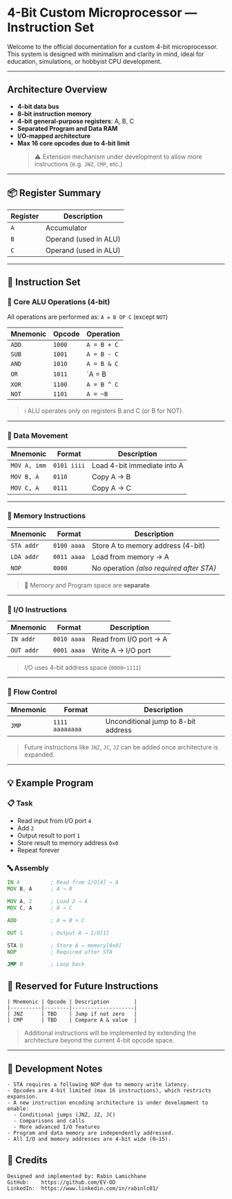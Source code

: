 # 4-Bit Custom Microprocessor — Instruction Set

Welcome to the official documentation for a custom 4-bit microprocessor. This system is designed with minimalism and clarity in mind, ideal for education, simulations, or hobbyist CPU development.

---

## Architecture Overview

- **4-bit data bus**
- **8-bit instruction memory**
- **4-bit general-purpose registers**: A, B, C
- **Separated Program and Data RAM**
- **I/O-mapped architecture**
- **Max 16 core opcodes due to 4-bit limit**  
  > ⚠️ Extension mechanism under development to allow more instructions (e.g. `JNZ`, `CMP`, etc.)

---

## 📦 Register Summary

| Register | Description         |
|----------|---------------------|
| `A`      | Accumulator         |
| `B`      | Operand (used in ALU) |
| `C`      | Operand (used in ALU) |

---

## 📘 Instruction Set

### 🔹 Core ALU Operations (4-bit)

All operations are performed as: `A = B OP C` (except `NOT`)

| Mnemonic | Opcode | Operation        |
|----------|--------|------------------|
| `ADD`    | `1000` | `A = B + C`      |
| `SUB`    | `1001` | `A = B - C`      |
| `AND`    | `1010` | `A = B & C`      |
| `OR`     | `1011` | `A = B | C`      |
| `XOR`    | `1100` | `A = B ^ C`      |
| `NOT`    | `1101` | `A = ~B`         |

> ℹ️ ALU operates only on registers B and C (or B for NOT).

---

### 🔹 Data Movement

| Mnemonic    | Format         | Description                  |
|-------------|----------------|------------------------------|
| `MOV A, imm`| `0101 iiii`    | Load 4-bit immediate into A  |
| `MOV B, A`  | `0110`         | Copy A → B                   |
| `MOV C, A`  | `0111`         | Copy A → C                   |

---

### 🔹 Memory Instructions

| Mnemonic | Format         | Description                          |
|----------|----------------|--------------------------------------|
| `STA addr`| `0100 aaaa`   | Store A to memory address (4-bit)    |
| `LDA addr`| `0011 aaaa`   | Load from memory → A                 |
| `NOP`     | `0000`        | No operation *(also required after STA)* |

> 🧠 Memory and Program space are **separate**.

---

### 🔹 I/O Instructions

| Mnemonic | Format         | Description                     |
|----------|----------------|---------------------------------|
| `IN addr`| `0010 aaaa`    | Read from I/O port → A          |
| `OUT addr`| `0001 aaaa`   | Write A → I/O port              |

> I/O uses 4-bit address space (`0000`–`1111`)

---

### 🔹 Flow Control

| Mnemonic | Format             | Description                  |
|----------|--------------------|------------------------------|
| `JMP`    | `1111 aaaaaaaa`    | Unconditional jump to 8-bit address |

> Future instructions like `JNZ`, `JC`, `JZ` can be added once architecture is expanded.

---

## 💡 Example Program

### 📋 Task

- Read input from I/O port `4`
- Add `2`
- Output result to port `1`
- Store result to memory address `0x0`
- Repeat forever

### 🔤 Assembly

```asm
IN 4          ; Read from I/O[4] → A
MOV B, A      ; A → B

MOV A, 2      ; Load 2 → A
MOV C, A      ; A → C

ADD           ; A = B + C

OUT 1         ; Output A → I/O[1]

STA 0         ; Store A → memory[0x0]
NOP           ; Required after STA

JMP 0         ; Loop back
```

## 🔧 Reserved for Future Instructions

```
| Mnemonic | Opcode | Description        |
|----------|--------|--------------------|
| JNZ      | TBD    | Jump if not zero   |
| CMP      | TBD    | Compare A & value  |
```

> Additional instructions will be implemented by extending the architecture beyond the current 4-bit opcode space.
---

## 🧪 Development Notes

```
- STA requires a following NOP due to memory write latency.
- Opcodes are 4-bit limited (max 16 instructions), which restricts expansion.
- A new instruction encoding architecture is under development to enable:
  - Conditional jumps (JNZ, JZ, JC)
  - Comparisons and calls
  - More advanced I/O features
- Program and data memory are independently addressed.
- All I/O and memory addresses are 4-bit wide (0–15).
```

## 🧠 Credits

```
Designed and implemented by: Rabin Lamichhane
GitHub:    https://github.com/EV-OD
LinkedIn:  https://www.linkedin.com/in/rabinlc01/
```
